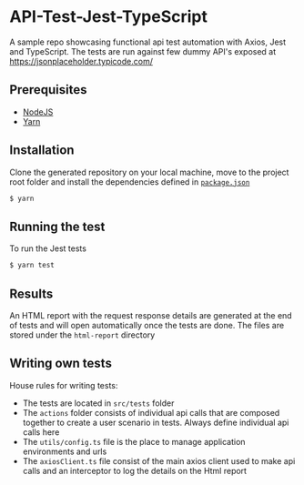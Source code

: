 # API-Test-Jest-TypeScript

A sample repo showcasing functional api test automation with Axios, Jest and TypeScript.
The tests are run against few dummy API's exposed at https://jsonplaceholder.typicode.com/

## Prerequisites

- [NodeJS](https://nodejs.org/en/download/)
- [Yarn](https://yarnpkg.com/getting-started/install)

## Installation

Clone the generated repository on your local machine, move to the project root folder and install the dependencies defined in [`package.json`](./package.json)

```bash
$ yarn
```

## Running the test

To run the Jest tests

```bash
$ yarn test
```

## Results

An HTML report with the request response details are generated at the end of tests and will open automatically once the tests are done. The files are stored under the `html-report` directory

## Writing own tests

House rules for writing tests:

- The tests are located in `src/tests` folder
- The `actions` folder consists of individual api calls that are composed together to create a user scenario in tests. Always define individual api calls here
- The `utils/config.ts` file is the place to manage application environments and urls
- The `axiosClient.ts` file consist of the main axios client used to make api calls and an interceptor to log the details on the Html report
